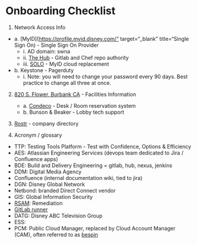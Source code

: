 # Onboarding Checklist

1. Network Access Info
*  a. [MyID](https://profile.myid.disney.com/“ target=“_blank” title=“Single Sign On) - Single Sign On Provider
    *  i. AD domain: swna
    *  ii. [The Hub](https://enterpriseportal.disney.com) - Gitlab and Chef repo authority
    *  iii. [SOLO](https://confluence.disney.com/display/IDAM/SOLO+User+Documentation+-+Self+Service+Application+Integrations) - MyID cloud replacement
*  b. Keystone - Pagerduty
    *  i. Note: you will need to change your password every 90 days. Best practice to change all three at once.
2. [820 S. Flower, Burbank CA](https://goo.gl/maps/4SqSzkv5hGDWSUHZ8) - Facilities Information
    *  a. [Condeco](https://disney.condecosoftware.com/) - Desk / Room reservation system
    *  b. Bunson & Beaker - Lobby tech support

3. [Rostr](https://rostr.disney.com/) - company directory

4. Acronym / glossary
*  TTP: Testing Tools Platform - Test with Confidence, Options & Efficiency
*  AES: Atlassian Engineering Services (devops team dedicated to Jira / Confluence apps)
*  BDE: Build and Delivery Engineering = gitlab, hub, nexus, jenkins
*  DDM: Digital Media Agency
*  Confluence (internal documentation wiki, tied to jira)
*  DGN: Disney Global Network
*  Netbond: branded Direct Connect vendor 
*  GIS: Global Information Security
*  [RSAM](https://remediation.disney.com): Remediation
*  [GitLab runner](https://docs.gitlab.com/runner/)
*  DATG: Disney ABC Television Group
*  ESS:
*  PCM: Public Cloud Manager, replaced by Cloud Account Manager (CAM), often referred to as [bespin](https://manager.cloud.disney.com/)
